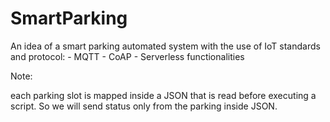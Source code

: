 # SmartParking

An idea of a smart parking automated system with the use of IoT standards and protocol:
      - MQTT
      - CoAP
      - Serverless functionalities


Note:

each parking slot is mapped inside a JSON that is read before executing a
script. 
So we will send status only from the parking inside JSON.


